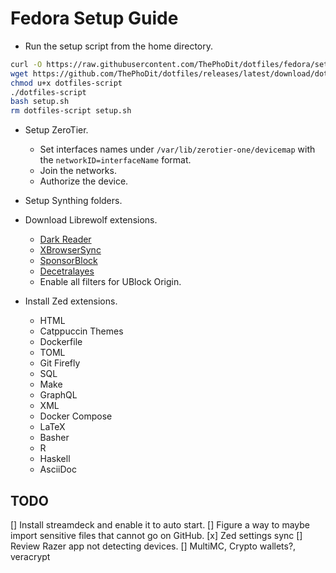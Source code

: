 # Fedora Setup Guide

- Run the setup script from the home directory.
```bash
curl -O https://raw.githubusercontent.com/ThePhoDit/dotfiles/fedora/setup/setup.sh
wget https://github.com/ThePhoDit/dotfiles/releases/latest/download/dotfiles-script
chmod u+x dotfiles-script
./dotfiles-script
bash setup.sh
rm dotfiles-script setup.sh
```

- Setup ZeroTier.
	- Set interfaces names under `/var/lib/zerotier-one/devicemap` with the `networkID=interfaceName` format.
	- Join the networks.
	- Authorize the device.
- Setup Synthing folders.
- Download Librewolf extensions.
  - [Dark Reader](https://addons.mozilla.org/en-US/firefox/addon/darkreader)
  - [XBrowserSync](https://addons.mozilla.org/en-US/firefox/addon/xbs/)
  - [SponsorBlock](https://addons.mozilla.org/en-US/firefox/addon/sponsorblock/)
  - [Decetralayes](https://addons.mozilla.org/en-US/firefox/addon/decentraleyes/)
  - Enable all filters for UBlock Origin.

- Install Zed extensions.
	- HTML
	- Catppuccin Themes
	- Dockerfile
	- TOML
	- Git Firefly
	- SQL
	- Make
	- GraphQL
	- XML
	- Docker Compose
	- LaTeX
	- Basher
	- R
	- Haskell
	- AsciiDoc


## TODO

[] Install streamdeck and enable it to auto start.
[] Figure a way to maybe import sensitive files that cannot go on GitHub.
[x] Zed settings sync
[] Review Razer app not detecting devices.
[] MultiMC, Crypto wallets?, veracrypt
